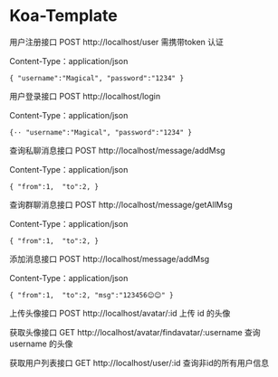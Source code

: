 # Koa-Template

用户注册接口 POST http://localhost/user  需携带token 认证

Content-Type：application/json

`{
    "username":"Magical",
    "password":"1234"
}
`

用户登录接口 POST http://localhost/login

Content-Type：application/json

`{··
    "username":"Magical",
    "password":"1234"
}
`

查询私聊消息接口 POST http://localhost/message/addMsg

Content-Type：application/json

`{
    "from":1, 
    "to":2,
}
`

查询群聊消息接口 POST http://localhost/message/getAllMsg

Content-Type：application/json

`{
    "from":1, 
    "to":2,
}
`

添加消息接口 POST http://localhost/message/addMsg

Content-Type：application/json

`{
    "from":1, 
    "to":2,
    "msg":"123456😊😊"
}
`

上传头像接口 POST http://localhost/avatar/:id 上传 id 的头像


获取头像接口 GET http://localhost/avatar/findavatar/:username 查询 username 的头像


获取用户列表接口 GET http://localhost/user/:id  查询非id的所有用户信息









